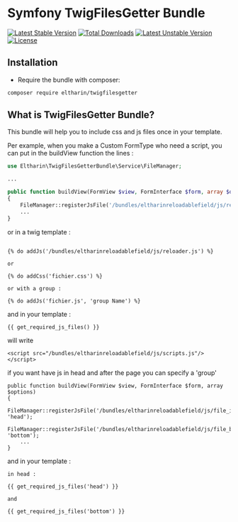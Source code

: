 Symfony TwigFilesGetter Bundle
==========================

[![Latest Stable Version](http://poser.pugx.org/eltharin/twigfilesgetter/v)](https://packagist.org/packages/eltharin/twigfilesgetter) 
[![Total Downloads](http://poser.pugx.org/eltharin/twigfilesgetter/downloads)](https://packagist.org/packages/eltharin/twigfilesgetter) 
[![Latest Unstable Version](http://poser.pugx.org/eltharin/twigfilesgetter/v/unstable)](https://packagist.org/packages/eltharin/twigfilesgetter) 
[![License](http://poser.pugx.org/eltharin/twigfilesgetter/license)](https://packagist.org/packages/eltharin/twigfilesgetter)


Installation
------------

* Require the bundle with composer:

``` bash
composer require eltharin/twigfilesgetter
```


What is TwigFilesGetter Bundle?
---------------------------
This bundle will help you to include css and js files once in your template.

Per example, when you make a Custom FormType who need a script, you can put in the buildView function the lines :  

``` php
use Eltharin\TwigFilesGetterBundle\Service\FileManager;

...

public function buildView(FormView $view, FormInterface $form, array $options)
{
    FileManager::registerJsFile('/bundles/eltharinreloadablefield/js/reloader.js');
    ...
}
```

or in a twig template : 

``` twig

{% do addJs('/bundles/eltharinreloadablefield/js/reloader.js') %} 

or

{% do addCss('fichier.css') %}

or with a group : 

{% do addJs('fichier.js', 'group Name') %}

```


and in your template : 

```
{{ get_required_js_files() }}
```

will write

```
<script src="/bundles/eltharinreloadablefield/js/scripts.js"/></script>
```


if you want have js in head and after the page you can specify a 'group'

```
public function buildView(FormView $view, FormInterface $form, array $options)
{
    FileManager::registerJsFile('/bundles/eltharinreloadablefield/js/file_in_head.js', 'head');
    FileManager::registerJsFile('/bundles/eltharinreloadablefield/js/file_bottom.js', 'bottom');
    ...
}
```

and in your template : 

```
in head : 

{{ get_required_js_files('head') }}

and 

{{ get_required_js_files('bottom') }}

```
